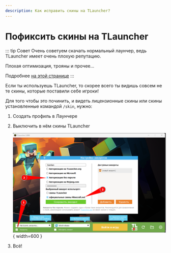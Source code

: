 ```yaml
---
description: Как исправить скины на TLauncher?
---
```


# Пофиксить скины на TLauncher

::: tip Совет
Очень советуем скачать нормальный лаунчер, ведь TLauncher имеет очень плохую репутацию.

Плохая оптимизация, трояны и прочее...

Подробнее [на этой странице](../other/launcher.md)
:::

Если ты используешь TLauncher, то скорее всего ты видишь совсем не те скины, которые поставили себе игроки!

Для того чтобы это починить, и видеть лицензионные скины или скины установленные командой `/skin`, нужно:

1. Создать профиль в Лаунчере

2. Выключить в нём скины TLauncher 

    ![tlauskins](/assets/guides/tlauncher_skins.png){ width=600 }

3. Всё!